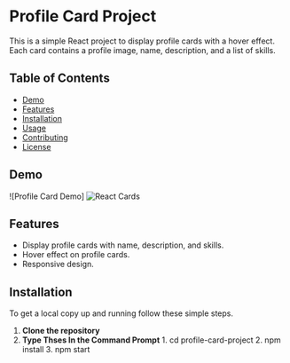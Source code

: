 # Profile Card Project

This is a simple React project to display profile cards with a hover effect. Each card contains a profile image, name, description, and a list of skills.

## Table of Contents
- [Demo](#demo)
- [Features](#features)
- [Installation](#installation)
- [Usage](#usage)
- [Contributing](#contributing)
- [License](#license)

## Demo

![Profile Card Demo]
![React Cards](https://github.com/user-attachments/assets/ad3c12c6-8135-4aed-b2ec-cebcb2e7ec74)

## Features

- Display profile cards with name, description, and skills.
- Hover effect on profile cards.
- Responsive design.

## Installation

To get a local copy up and running follow these simple steps.

1. **Clone the repository**
2. **Type Thses In the Command Prompt**
       1. cd profile-card-project
       2. npm install
       3. npm start

